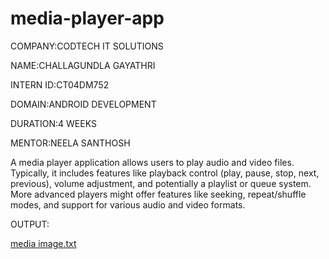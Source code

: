 # media-player-app

COMPANY:CODTECH IT SOLUTIONS

NAME:CHALLAGUNDLA GAYATHRI

INTERN ID:CT04DM752

DOMAIN:ANDROID DEVELOPMENT

DURATION:4 WEEKS

MENTOR:NEELA SANTHOSH

A media player application allows users to play audio and video files. Typically, it includes features like playback control (play, pause, stop, next, previous), volume adjustment, and potentially a playlist or queue system. More advanced players might offer features like seeking, repeat/shuffle modes, and support for various audio and video formats. 

OUTPUT:

[media image.txt](https://github.com/user-attachments/files/20820497/media.image.txt)

